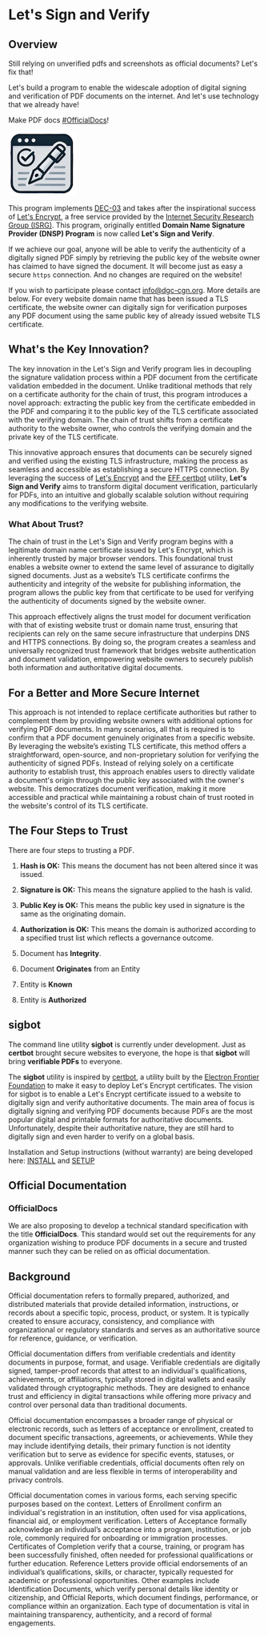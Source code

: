 # Let's Sign and Verify

## Overview

Still relying on unverified pdfs and screenshots as official documents? Let's fix that!

Let's build a program to enable the widescale adoption of digital signing and verification of PDF documents on the internet. And let's use technology that we already have! 

Make PDF docs [#OfficialDocs](#official-documentation)!

![Logo](./assets/SignVerify-logo.png)


This program implements [DEC-03](https://github.com/dgc-cgn/DEC/blob/main/challenges/dec-03.md) and takes after the inspirational success of [Let's Encrypt](https://letsencrypt.org/), a free service provided by the [Internet Security Research Group (ISRG)](https://www.abetterinternet.org/). This program, originally entitled **Domain Name Signature Provider (DNSP) Program** is now called **Let's Sign and Verify**.



If we achieve our goal, anyone will be able to verify the authenticity of a digitally signed PDF simply by retrieving the public key of the website owner has claimed to have signed the document. It will become just as easy a secure `https` connection. And no changes are required on the website!

If you wish to participate please contact [info@dgc-cgn.org](mailto:info@dgc-cgn.org). More details are below.
For every website domain name that has been issued a TLS certificate, the website owner can digitally sign for verification purposes any PDF document using the same public key of already issued website TLS certificate. 

## What's the Key Innovation?
The key innovation in the Let's Sign and Verify program lies in decoupling the signature validation process within a PDF document from the certificate validation embedded in the document. Unlike traditional methods that rely on a certificate authority for the chain of trust, this program introduces a novel approach: extracting the public key from the certificate embedded in the PDF and comparing it to the public key of the TLS certificate associated with the verifying domain. The chain of trust shifts from a certificate authority to the website owner, who controls the verifying domain and the private key of the TLS certificate. 

This innovative approach ensures that documents can be securely signed and verified using the existing TLS infrastructure, making the process as seamless and accessible as establishing a secure HTTPS connection. By leveraging the success of [Let's Encrypt](https://letsencrypt.org/) and the [EFF certbot](https://certbot.eff.org/) utility, **Let's Sign and Verify** aims to transform digital document verification, particularly for PDFs, into an intuitive and globally scalable solution without requiring any modifications to the verifying website.

### What About Trust?

The chain of trust in the Let's Sign and Verify program begins with a legitimate domain name certificate issued by Let's Encrypt, which is inherently trusted by major browser vendors. This foundational trust enables a website owner to extend the same level of assurance to digitally signed documents. Just as a website’s TLS certificate confirms the authenticity and integrity of the website for publishing information, the program allows the public key from that certificate to be used for verifying the authenticity of documents signed by the website owner. 

This approach effectively aligns the trust model for document verification with that of existing website trust or domain name trust, ensuring that recipients can rely on the same secure infrastructure that underpins DNS and HTTPS connections. By doing so, the program creates a seamless and universally recognized trust framework that bridges website authentication and document validation, empowering website owners to securely publish both information and authoritative digital documents.

## For a Better and More Secure Internet

This approach is not intended to replace certificate authorities but rather to complement them by providing website owners with additional options for verifying PDF documents. In many scenarios, all that is required is to confirm that a PDF document genuinely originates from a specific website. By leveraging the website’s existing TLS certificate, this method offers a straightforward, open-source, and non-proprietary solution for verifying the authenticity of signed PDFs. Instead of relying solely on a certificate authority to establish trust, this approach enables users to directly validate a document's origin through the public key associated with the owner's website. This democratizes document verification, making it more accessible and practical while maintaining a robust chain of trust rooted in the website's control of its TLS certificate.

## The Four Steps to Trust

There are four steps to trusting a PDF. 

1. **Hash is OK:** This means the document has not been altered since it was issued.
2. **Signature is OK:** This means the signature applied to the hash is valid.
3. **Public Key is OK:** This means the public key used in signature is the same as the originating domain.
4. **Authorization is OK:** This means the domain is authorized according to a specified trust list which reflects a governance outcome.

1. Document has **Integrity**.
2. Document **Originates** from an Entity
3. Entity is **Known**
4. Entity is **Authorized**

## sigbot

The command line utility **sigbot** is currently under development. Just as **certbot** brought secure websites to everyone, the hope is that **sigbot** will bring **verifiable PDFs** to everyone.

The **sigbot** utility is inspired by [certbot](https://github.com/certbot), a utility built by the [Electron Frontier Foundation](https://www.eff.org/) to make it easy to deploy Let's Encrypt certificates. The vision for sigbot is to enable a Let's Encrypt certificate issued to a website to digitally sign and verify authoritative documents. The main area of focus is digitally signing and verifying PDF documents because PDFs are the most popular digital and printable formats for authoritative documents. Unfortunately, despite their authoritative nature, they are still hard to digitally sign and even harder to verify on a global basis.

Installation and Setup instructions (without warranty) are being developed here: [INSTALL](INSTALL.md) and [SETUP](SETUP.MD)

## Official Documentation

### OfficialDocs

We are also proposing to develop a technical standard specification with the title **OfficialDocs**. This standard would set out the requirements for any organization wishing to produce PDF documents in a secure and trusted manner such they can be relied on as official documentation. 

## Background

Official documentation refers to formally prepared, authorized, and distributed materials that provide detailed information, instructions, or records about a specific topic, process, product, or system. It is typically created to ensure accuracy, consistency, and compliance with organizational or regulatory standards and serves as an authoritative source for reference, guidance, or verification.

Official documentation differs from verifiable credentials and identity documents in purpose, format, and usage. Verifiable credentials are digitally signed, tamper-proof records that attest to an individual's qualifications, achievements, or affiliations, typically stored in digital wallets and easily validated through cryptographic methods. They are designed to enhance trust and efficiency in digital transactions while offering more privacy and control over personal data than traditional documents.

Official documentation encompasses a broader range of physical or electronic records, such as letters of acceptance or enrollment, created to document specific transactions, agreements, or achievements. While they may include identifying details, their primary function is not identity verification but to serve as evidence for specific events, statuses, or approvals. Unlike verifiable credentials, official documents often rely on manual validation and are less flexible in terms of interoperability and privacy controls.

Official documentation comes in various forms, each serving specific purposes based on the context. Letters of Enrollment confirm an individual's registration in an institution, often used for visa applications, financial aid, or employment verification. Letters of Acceptance formally acknowledge an individual’s acceptance into a program, institution, or job role, commonly required for onboarding or immigration processes. Certificates of Completion verify that a course, training, or program has been successfully finished, often needed for professional qualifications or further education. Reference Letters provide official endorsements of an individual’s qualifications, skills, or character, typically requested for academic or professional opportunities. Other examples include Identification Documents, which verify personal details like identity or citizenship, and Official Reports, which document findings, performance, or compliance within an organization. Each type of documentation is vital in maintaining transparency, authenticity, and a record of formal engagements.


